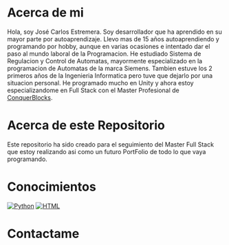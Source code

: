 # Acerca de mi
Hola, soy José Carlos Estremera. Soy desarrollador que ha aprendido en su mayor parte por autoaprendizaje. Llevo mas de 15 años autoaprendiendo y programando por hobby, aunque en varias ocasiones e intentado dar el paso al mundo laboral de la Programacion. He estudiado Sistema de Regulacion y Control de Automatas, mayormente especializado en la programacion de Automatas de la marca Siemens. Tambien estuve los 2 primeros años de la Ingenieria Informatica pero tuve que dejarlo por una situacion personal. He programado mucho en Unity y ahora estoy especializandome en Full Stack con el Master Profesional de [ConquerBlocks](https://www.conquerblocks.com/).
# Acerca de este Repositorio
Este repositorio ha sido creado para el seguimiento del Master Full Stack que estoy realizando asi como un futuro PortFolio de todo lo que vaya programando.
# Conocimientos

[![Python](https://img.shields.io/badge/Python-yellow?style=plastic&logo=python&logoColor=white&labelColor=101010)]() [![HTML](https://img.shields.io/badge/HTML-white?style=plastic&logo=html5&logoColor=white&labelColor=black&color=%23E34F26)]() 

# Contactame

<!--
[![CSS](https://img.shields.io/badge/CSS-white?style=plastic&logo=css3&logoColor=white&labelColor=black&color=blue)]() [![JavaScript](https://img.shields.io/badge/JavaScript-white?style=plastic&logo=javascript&logoColor=white&labelColor=black&color=%23F7DF1E)]() [![SQL](https://img.shields.io/badge/My%20SQL-white?style=plastic&logo=mysql&logoColor=white&labelColor=black&color=%234479A1)]()
-->


<!--
**JC-Estremera/JC-Estremera** is a ✨ _special_ ✨ repository because its `README.md` (this file) appears on your GitHub profile.

Here are some ideas to get you started:

- 🔭 I’m currently working on ...
- 🌱 I’m currently learning ...
- 👯 I’m looking to collaborate on ...
- 🤔 I’m looking for help with ...
- 💬 Ask me about ...
- 📫 How to reach me: ...
- 😄 Pronouns: ...
- ⚡ Fun fact: ...
-->
